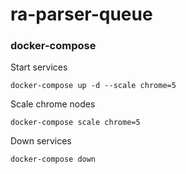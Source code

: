 # ra-parser-queue

### docker-compose
Start services
```
docker-compose up -d --scale chrome=5
```

Scale chrome nodes
```
docker-compose scale chrome=5
```

Down services
```
docker-compose down
```
